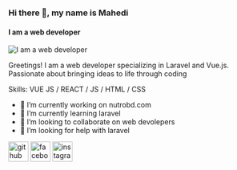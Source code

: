 ### Hi there 👋, my name is Mahedi
#### I am  a web developer
![I am  a web developer](https://images.unsplash.com/photo-1516383740770-fbcc5ccbece0?q=80&w=1674&auto=format&fit=crop&ixlib=rb-4.0.3&ixid=M3wxMjA3fDB8MHxwaG90by1wYWdlfHx8fGVufDB8fHx8fA%3D%3D)

Greetings! I am a web developer specializing in Laravel and Vue.js. Passionate about bringing ideas to life through coding

Skills: VUE JS / REACT / JS / HTML / CSS

- 🔭 I’m currently working on nutrobd.com 
- 🌱 I’m currently learning laravel 
- 👯 I’m looking to collaborate on web devolepers  
- 🤔 I’m looking for help with laravel  


[<img src='https://cdn.jsdelivr.net/npm/simple-icons@3.0.1/icons/github.svg' alt='github' height='40'>](https://github.com/mahedio)  [<img src='https://cdn.jsdelivr.net/npm/simple-icons@3.0.1/icons/facebook.svg' alt='facebook' height='40'>](https://www.facebook.com/mhk99)  [<img src='https://cdn.jsdelivr.net/npm/simple-icons@3.0.1/icons/instagram.svg' alt='instagram' height='40'>](https://www.instagram.com/mahedio_/)  

